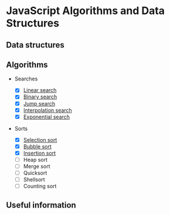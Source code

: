 # JavaScript Algorithms and Data Structures

## Data structures

## Algorithms

-   Searches

    -   [x] [Linear search](https://github.com/htdhcvm/javascript-algorithms/tree/master/algorithms/search/linear)
    -   [x] [Binary search](https://github.com/htdhcvm/javascript-algorithms/tree/master/algorithms/search/binary)
    -   [x] [Jump search](https://github.com/htdhcvm/javascript-algorithms/tree/master/algorithms/search/binary)
    -   [x] [Interpolation search](https://github.com/htdhcvm/javascript-algorithms/tree/master/algorithms/search/interpolation)
    -   [x] [Exponential search](https://github.com/htdhcvm/javascript-algorithms/tree/master/algorithms/search/exponential)

-   Sorts

    -   [x] [Selection sort](https://github.com/htdhcvm/javascript-algorithms/tree/master/algorithms/sort/selection)
    -   [x] [Bubble sort](https://github.com/htdhcvm/javascript-algorithms/tree/master/algorithms/sort/bubble)
    -   [x] [Insertion sort](https://github.com/htdhcvm/javascript-algorithms/tree/master/algorithms/sort/insertion)
    -   [ ] Heap sort
    -   [ ] Merge sort
    -   [ ] Quicksort
    -   [ ] Shellsort
    -   [ ] Counting sort

## Useful information
